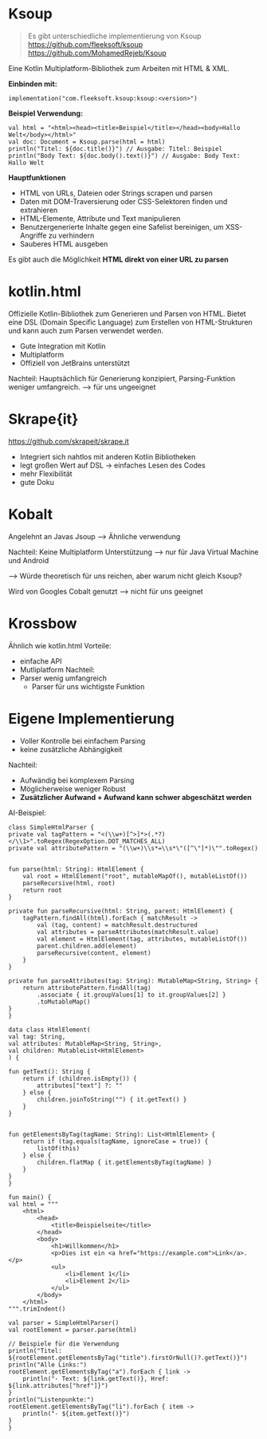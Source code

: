 # Ksoup
> Es gibt unterschiedliche implementierung von Ksoup
> https://github.com/fleeksoft/ksoup
> https://github.com/MohamedRejeb/Ksoup

Eine Kotlin Multiplatform-Bibliothek zum Arbeiten mit HTML & XML.

**Einbinden mit:**

`implementation("com.fleeksoft.ksoup:ksoup:<version>")`

**Beispiel Verwendung:**

	val html = "<html><head><title>Beispiel</title></head><body>Hallo Welt</body></html>"
	val doc: Document = Ksoup.parse(html = html)
	println("Titel: ${doc.title()}") // Ausgabe: Titel: Beispiel
	println("Body Text: ${doc.body().text()}") // Ausgabe: Body Text: Hallo Welt


**Hauptfunktionen**

 - HTML von URLs, Dateien oder Strings scrapen und parsen
 - Daten mit DOM-Traversierung oder CSS-Selektoren finden und extrahieren
 - HTML-Elemente, Attribute und Text manipulieren
 - Benutzergenerierte Inhalte gegen eine Safelist bereinigen, um XSS-Angriffe zu verhindern
 - Sauberes HTML ausgeben
 
 Es gibt auch die Möglichkeit **HTML direkt von einer URL zu parsen**

# kotlin.html

Offizielle Kotlin-Bibliothek zum Generieren und Parsen von HTML. Bietet eine DSL (Domain Specific Language) zum Erstellen von HTML-Strukturen und kann auch zum Parsen verwendet werden.

- Gute Integration mit Kotlin
- Multiplatform
- Offiziell von JetBrains unterstützt

Nachteil: Hauptsächlich für Generierung konzipiert, Parsing-Funktion weniger umfangreich.
--> für uns ungeeignet

# Skrape{it}

https://github.com/skrapeit/skrape.it

- Integriert sich nahtlos mit anderen Kotlin Bibliotheken
- legt großen Wert auf DSL -> einfaches Lesen des Codes
- mehr Flexibilität
- gute Doku

# Kobalt

Angelehnt an Javas Jsoup --> Ähnliche verwendung

Nachteil: Keine Multiplatform Unterstützung --> nur für Java Virtual Machine und Android 

--> Würde theoretisch für uns reichen, aber warum nicht gleich Ksoup?

Wird von Googles Cobalt genutzt --> nicht für uns geeignet

# Krossbow

Ähnlich wie kotlin.html
Vorteile: 
- einfache API
- Mutliplatform
Nachteil:
- Parser wenig umfangreich
	- Parser für uns wichtigste Funktion 

# Eigene Implementierung

+ Voller Kontrolle bei einfachem Parsing
+ keine zusätzliche Abhängigkeit

Nachteil: 
- Aufwändig bei komplexem Parsing
- Möglicherweise weniger Robust
- **Zusätzlicher Aufwand + Aufwand kann schwer abgeschätzt werden**

AI-Beispiel:

	class SimpleHtmlParser {
    private val tagPattern = "<(\\w+)[^>]*>(.*?)</\\1>".toRegex(RegexOption.DOT_MATCHES_ALL)
    private val attributePattern = "(\\w+)\\s*=\\s*\"([^\"]*)\"".toRegex()


    fun parse(html: String): HtmlElement {
        val root = HtmlElement("root", mutableMapOf(), mutableListOf())
        parseRecursive(html, root)
        return root
    }

    private fun parseRecursive(html: String, parent: HtmlElement) {
        tagPattern.findAll(html).forEach { matchResult ->
            val (tag, content) = matchResult.destructured
            val attributes = parseAttributes(matchResult.value)
            val element = HtmlElement(tag, attributes, mutableListOf())
            parent.children.add(element)
            parseRecursive(content, element)
        }
    }

    private fun parseAttributes(tag: String): MutableMap<String, String> {
        return attributePattern.findAll(tag)
            .associate { it.groupValues[1] to it.groupValues[2] }
            .toMutableMap()
    }
	}

	data class HtmlElement(
    val tag: String,
    val attributes: MutableMap<String, String>,
    val children: MutableList<HtmlElement>
	) {
 
    fun getText(): String {
        return if (children.isEmpty()) {
            attributes["text"] ?: ""
        } else {
            children.joinToString("") { it.getText() }
        }
    }


    fun getElementsByTag(tagName: String): List<HtmlElement> {
        return if (tag.equals(tagName, ignoreCase = true)) {
            listOf(this)
        } else {
            children.flatMap { it.getElementsByTag(tagName) }
        }
    }
	}

	fun main() {
    val html = """
        <html>
            <head>
                <title>Beispielseite</title>
            </head>
            <body>
                <h1>Willkommen</h1>
                <p>Dies ist ein <a href="https://example.com">Link</a>.</p>
                <ul>
                    <li>Element 1</li>
                    <li>Element 2</li>
                </ul>
            </body>
        </html>
    """.trimIndent()

    val parser = SimpleHtmlParser()
    val rootElement = parser.parse(html)

    // Beispiele für die Verwendung
    println("Titel: ${rootElement.getElementsByTag("title").firstOrNull()?.getText()}")
    println("Alle Links:")
    rootElement.getElementsByTag("a").forEach { link ->
        println("- Text: ${link.getText()}, Href: ${link.attributes["href"]}")
    }
    println("Listenpunkte:")
    rootElement.getElementsByTag("li").forEach { item ->
        println("- ${item.getText()}")
    }
	}
